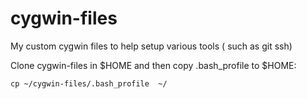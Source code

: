 # cygwin-files
My custom cygwin files to help setup various tools ( such as git ssh) 

Clone cygwin-files in $HOME and then copy .bash_profile to $HOME:
```
cp ~/cygwin-files/.bash_profile  ~/
```
